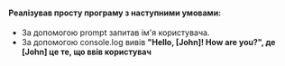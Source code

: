 #### Реалізував просту програму з наступними умовами:

* За допомогою prompt запитав ім'я користувача.
* За допомогою console.log вивів **"Hello, [John]! How are you?", де [John] це те, що ввів користувач**